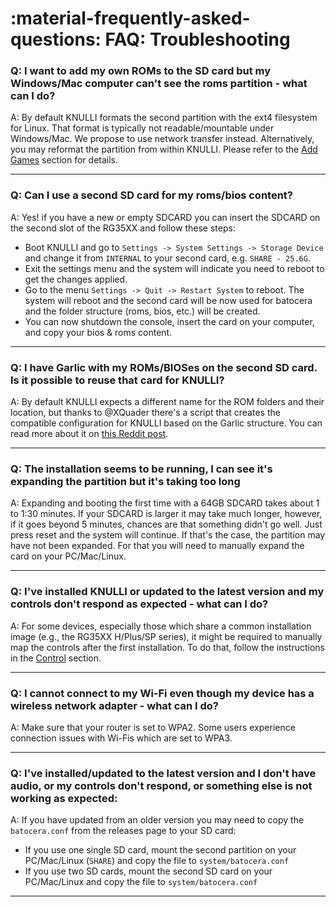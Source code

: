 # :material-frequently-asked-questions: FAQ: Troubleshooting

### Q: I want to add my own ROMs to the SD card but my Windows/Mac computer can't see the roms partition - what can I do?

A: By default KNULLI formats the second partition with the ext4 filesystem for Linux. That format is typically
not readable/mountable under Windows/Mac. We propose to use network transfer instead. Alternatively, you may reformat the partition from within KNULLI. Please refer to the [Add Games](../play/add-games) section for details.

---

### Q: Can I use a second SD card for my roms/bios content?

A: Yes! if you have a new or empty SDCARD you can insert the SDCARD on the second slot of the RG35XX and follow these steps:

* Boot KNULLI and go to ``Settings -> System Settings -> Storage Device`` and change it from ``INTERNAL`` to your second card, e.g. ``SHARE - 25.6G``. 
* Exit the settings menu and the system will indicate you need to reboot to get the changes applied. 
* Go to the menu ``Settings -> Quit -> Restart System`` to reboot. The system will reboot and the second card will be now used for batocera and the folder structure (roms, bios, etc.) will be created. 
* You can now shutdown the console, insert the card on your computer, and copy your bios & roms content.

---

### Q: I have Garlic with my ROMs/BIOSes on the second SD card. Is it possible to reuse that card for KNULLI?

A: By default KNULLI expects a different name for the ROM folders and their location, but thanks to @XQuader there's a script that creates the compatible configuration for KNULLI based on the Garlic structure. You can read more about it on [this Reddit post](https://www.reddit.com/r/RG35XX/comments/12zxs8t/how_to_get_garlicos_roms_folders_working_in/).

---

### Q: The installation seems to be running, I can see it's expanding the partition but it's taking too long

A: Expanding and booting the first time with a 64GB SDCARD takes about 1 to 1:30 minutes. If your SDCARD is larger it may take much longer, however, if it goes beyond 5 minutes, chances are that something didn't go well. Just press reset and the system will continue. If that's the case, the partition may have not been expanded. For that you will need to manually expand the card on your PC/Mac/Linux.

---

### Q: I've installed KNULLI or updated to the latest version and my controls don't respond as expected - what can I do?

A: For some devices, especially those which share a common installation image (e.g., the RG35XX H/Plus/SP series), it might be required to manually map the controls after the first installation. To do that, follow the instructions in the [Control](../../configure/controls) section.

---

### Q: I cannot connect to my Wi-Fi even though my device has a wireless network adapter - what can I do?

A: Make sure that your router is set to WPA2. Some users experience connection issues with Wi-Fis which are set to WPA3.

---

### Q: I've installed/updated to the latest version and I don't have audio, or my controls don't respond, or something else is not working as expected:

A: If you have updated from an older version you may need to copy the ``batocera.conf`` from the releases page to your SD card:
  * If you use one single SD card, mount the second partition on your PC/Mac/Linux (``SHARE``) and copy the file to ``system/batocera.conf``
  * If you use two SD cards, mount the second SD card on your PC/Mac/Linux and copy the file to ``system/batocera.conf``

---